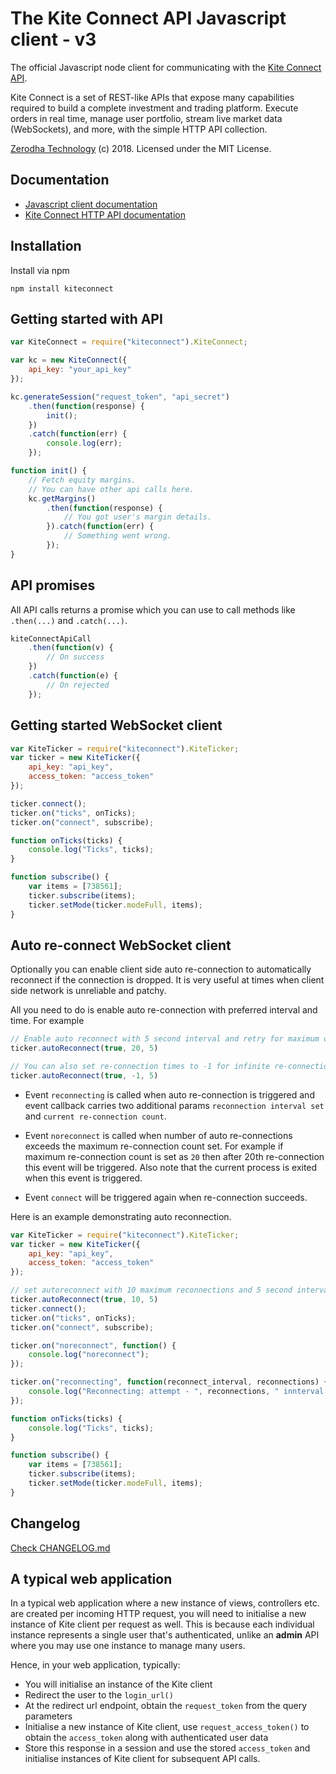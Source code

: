 # The Kite Connect API Javascript client - v3
The official Javascript node client for communicating with the [Kite Connect API](https://kite.trade).

Kite Connect is a set of REST-like APIs that expose many capabilities required to build a complete investment and trading platform. Execute orders in real time, manage user portfolio, stream live market data (WebSockets), and more, with the simple HTTP API collection.

[Zerodha Technology](http://zerodha.com) (c) 2018. Licensed under the MIT License.

## Documentation
- [Javascript client documentation](https://kite.trade/docs/kiteconnectjs/v3)
- [Kite Connect HTTP API documentation](https://kite.trade/docs/connect/v3)

Installation
------------
Install via npm

	npm install kiteconnect

Getting started with API
------------------------
```javascript
var KiteConnect = require("kiteconnect").KiteConnect;

var kc = new KiteConnect({
	api_key: "your_api_key"
});

kc.generateSession("request_token", "api_secret")
	.then(function(response) {
		init();
	})
	.catch(function(err) {
		console.log(err);
	});

function init() {
	// Fetch equity margins.
	// You can have other api calls here.
	kc.getMargins()
		.then(function(response) {
			// You got user's margin details.
		}).catch(function(err) {
			// Something went wrong.
		});
}
```

API promises
-------------
All API calls returns a promise which you can use to call methods like `.then(...)` and `.catch(...)`.
```javascript
kiteConnectApiCall
	.then(function(v) {
	    // On success
	})
	.catch(function(e) {
		// On rejected
	});
```
Getting started WebSocket client
--------------------------------
```javascript
var KiteTicker = require("kiteconnect").KiteTicker;
var ticker = new KiteTicker({
	api_key: "api_key",
	access_token: "access_token"
});

ticker.connect();
ticker.on("ticks", onTicks);
ticker.on("connect", subscribe);

function onTicks(ticks) {
	console.log("Ticks", ticks);
}

function subscribe() {
	var items = [738561];
	ticker.subscribe(items);
	ticker.setMode(ticker.modeFull, items);
}
```
Auto re-connect WebSocket client
-------------------------------
Optionally you can enable client side auto re-connection to automatically reconnect if the connection is dropped.
It is very useful at times when client side network is unreliable and patchy.

All you need to do is enable auto re-connection with preferred interval and time. For example
```javascript
// Enable auto reconnect with 5 second interval and retry for maximum of 20 times.
ticker.autoReconnect(true, 20, 5)

// You can also set re-connection times to -1 for infinite re-connections
ticker.autoReconnect(true, -1, 5)
```
- Event `reconnecting` is called when auto re-connection is triggered and event callback carries two additional params `reconnection interval set` and `current re-connection count`.

- Event `noreconnect` is called when number of auto re-connections exceeds the maximum re-connection count set. For example if maximum re-connection count is set as `20` then after 20th re-connection this event will be triggered. Also note that the current process is exited when this event is triggered.

- Event `connect` will be triggered again when re-connection succeeds.

Here is an example demonstrating auto reconnection.
```javascript
var KiteTicker = require("kiteconnect").KiteTicker;
var ticker = new KiteTicker({
	api_key: "api_key",
	access_token: "access_token"
});

// set autoreconnect with 10 maximum reconnections and 5 second interval
ticker.autoReconnect(true, 10, 5)
ticker.connect();
ticker.on("ticks", onTicks);
ticker.on("connect", subscribe);

ticker.on("noreconnect", function() {
	console.log("noreconnect");
});

ticker.on("reconnecting", function(reconnect_interval, reconnections) {
	console.log("Reconnecting: attempt - ", reconnections, " innterval - ", reconnect_interval);
});

function onTicks(ticks) {
	console.log("Ticks", ticks);
}

function subscribe() {
	var items = [738561];
	ticker.subscribe(items);
	ticker.setMode(ticker.modeFull, items);
}
```
## Changelog

[Check CHANGELOG.md](CHANGELOG.md)

A typical web application
-------------------------
In a typical web application where a new instance of
views, controllers etc. are created per incoming HTTP
request, you will need to initialise a new instance of
Kite client per request as well. This is because each
individual instance represents a single user that's
authenticated, unlike an **admin** API where you may
use one instance to manage many users.

Hence, in your web application, typically:

- You will initialise an instance of the Kite client
- Redirect the user to the `login_url()`
- At the redirect url endpoint, obtain the
`request_token` from the query parameters
- Initialise a new instance of Kite client,
use `request_access_token()` to obtain the `access_token`
along with authenticated user data
- Store this response in a session and use the
stored `access_token` and initialise instances
of Kite client for subsequent API calls.
